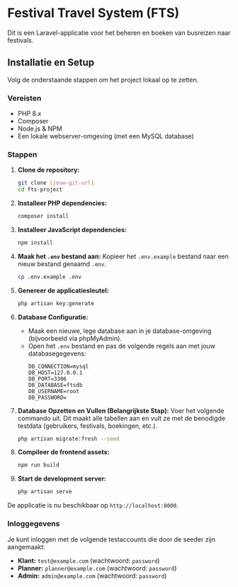 # Festival Travel System (FTS)

Dit is een Laravel-applicatie voor het beheren en boeken van busreizen naar festivals.

## Installatie en Setup

Volg de onderstaande stappen om het project lokaal op te zetten.

### Vereisten
- PHP 8.x
- Composer
- Node.js & NPM
- Een lokale webserver-omgeving (met een MySQL database)

### Stappen
1.  **Clone de repository:**
    ```bash
    git clone [jouw-git-url]
    cd fts-project
    ```

2.  **Installeer PHP dependencies:**
    ```bash
    composer install
    ```

3.  **Installeer JavaScript dependencies:**
    ```bash
    npm install
    ```

4.  **Maak het `.env` bestand aan:**
    Kopieer het `.env.example` bestand naar een nieuw bestand genaamd `.env`.
    ```bash
    cp .env.example .env
    ```

5.  **Genereer de applicatiesleutel:**
    ```bash
    php artisan key:generate
    ```

6.  **Database Configuratie:**
    - Maak een nieuwe, lege database aan in je database-omgeving (bijvoorbeeld via phpMyAdmin).
    - Open het `.env` bestand en pas de volgende regels aan met jouw databasegegevens:
      ```
      DB_CONNECTION=mysql
      DB_HOST=127.0.0.1
      DB_PORT=3306
      DB_DATABASE=ftsdb
      DB_USERNAME=root
      DB_PASSWORD=
      ```

7.  **Database Opzetten en Vullen (Belangrijkste Stap):**
    Voer het volgende commando uit. Dit maakt alle tabellen aan en vult ze met de benodigde testdata (gebruikers, festivals, boekingen, etc.).
    ```bash
    php artisan migrate:fresh --seed
    ```

8.  **Compileer de frontend assets:**
    ```bash
    npm run build
    ```

9.  **Start de development server:**
    ```bash
    php artisan serve
    ```

De applicatie is nu beschikbaar op `http://localhost:8000`.

### Inloggegevens
Je kunt inloggen met de volgende testaccounts die door de seeder zijn aangemaakt:
-   **Klant:** `test@example.com` (wachtwoord: `password`)
-   **Planner:** `planner@example.com` (wachtwoord: `password`)
-   **Admin:** `admin@example.com` (wachtwoord: `password`)
